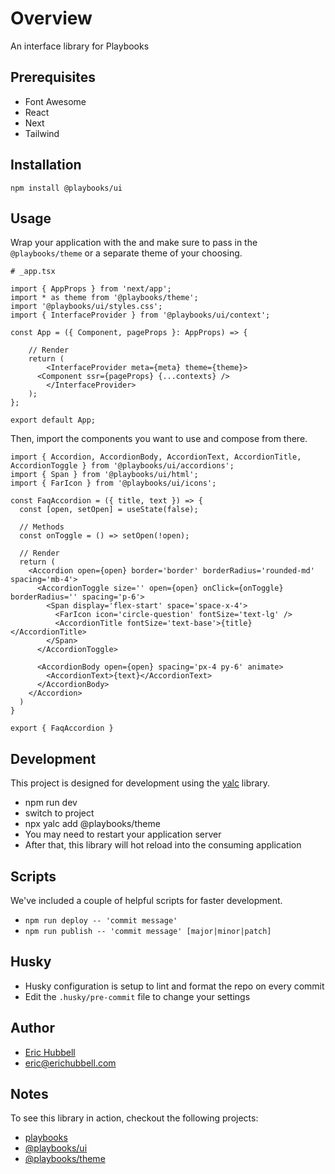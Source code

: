 # Overview
 An interface library for Playbooks

## Prerequisites
- Font Awesome
- React
- Next
- Tailwind

## Installation
```
npm install @playbooks/ui
```

## Usage
Wrap your application with the <InterfaceProvider /> and make sure to pass in the `@playbooks/theme` or a separate theme of your choosing.

```tsx
# _app.tsx

import { AppProps } from 'next/app';
import * as theme from '@playbooks/theme';
import '@playbooks/ui/styles.css';
import { InterfaceProvider } from '@playbooks/ui/context';

const App = ({ Component, pageProps }: AppProps) => {

	// Render
	return (
		<InterfaceProvider meta={meta} theme={theme}>
      <Component ssr={pageProps} {...contexts} />
		</InterfaceProvider>
	);
};

export default App;
```

Then, import the components you want to use and compose from there.

```tsx
import { Accordion, AccordionBody, AccordionText, AccordionTitle, AccordionToggle } from '@playbooks/ui/accordions';
import { Span } from '@playbooks/ui/html';
import { FarIcon } from '@playbooks/ui/icons';

const FaqAccordion = ({ title, text }) => {
  const [open, setOpen] = useState(false);

  // Methods
  const onToggle = () => setOpen(!open);

  // Render
  return (
    <Accordion open={open} border='border' borderRadius='rounded-md' spacing='mb-4'>
      <AccordionToggle size='' open={open} onClick={onToggle} borderRadius='' spacing='p-6'>
        <Span display='flex-start' space='space-x-4'>
          <FarIcon icon='circle-question' fontSize='text-lg' />
          <AccordionTitle fontSize='text-base'>{title}</AccordionTitle>
        </Span>
      </AccordionToggle>

      <AccordionBody open={open} spacing='px-4 py-6' animate>
        <AccordionText>{text}</AccordionText>
      </AccordionBody>
    </Accordion>
  )
}

export { FaqAccordion }
```

## Development
This project is designed for development using the [yalc](https://npmjs.com/package/yalc) library.
- npm run dev
- switch to project
- npx yalc add @playbooks/theme
- You may need to restart your application server
- After that, this library will hot reload into the consuming application

## Scripts
We've included a couple of helpful scripts for faster development.
- `npm run deploy -- 'commit message'`
- `npm run publish -- 'commit message' [major|minor|patch]`

## Husky
- Husky configuration is setup to lint and format the repo on every commit
- Edit the `.husky/pre-commit` file to change your settings

## Author
- [Eric Hubbell](http://www.erichubbell.com)
- eric@erichubbell.com

## Notes
To see this library in action, checkout the following projects:
- [playbooks](https://www.playbooks.xyz)
- [@playbooks/ui](https://github.com/playbooks-xyz/playbooks-ui)
- [@playbooks/theme](https://github.com/playbooks-xyz/playbooks-theme)